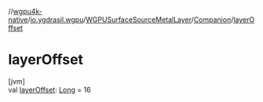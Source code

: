 //[wgpu4k-native](../../../../index.md)/[io.ygdrasil.wgpu](../../index.md)/[WGPUSurfaceSourceMetalLayer](../index.md)/[Companion](index.md)/[layerOffset](layer-offset.md)

# layerOffset

[jvm]\
val [layerOffset](layer-offset.md): [Long](https://kotlinlang.org/api/core/kotlin-stdlib/kotlin/-long/index.html) = 16